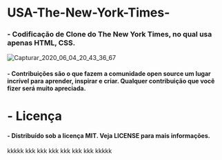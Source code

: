 # USA-The-New-York-Times-
### - Codificação de Clone do The New York Times, no qual usa apenas HTML, CSS.

![Capturar_2020_06_04_20_43_36_67](https://user-images.githubusercontent.com/60757768/83821231-70784900-a6a4-11ea-9274-780659522580.png)

#### - Contribuições são o que fazem a comunidade open source um lugar incrível para aprender, inspirar e criar. Qualquer contribuição que você fizer será muito apreciada.


# - Licença
#### - Distribuído sob a licença MIT. Veja LICENSE para mais informações.



kkkkk
kkk
kkk
kkk
kkk
kkk
kkk
kkkkk
